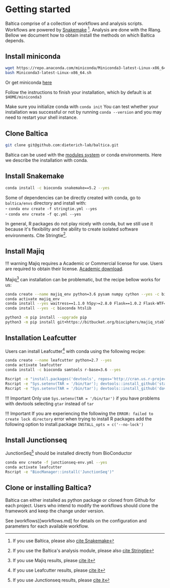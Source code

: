 # Getting started

Baltica comprise of a collection of workflows and analysis scripts. Workflows are powered by [Snakemake](https://snakemake.readthedocs.io/en/stable/) [^1]. Analysis are done with the Rlang. Bellow we document how to obtain install the methods on which Baltica depends.    

## Install miniconda

```bash
wget https://repo.anaconda.com/miniconda/Miniconda3-latest-Linux-x86_64.sh
bash Miniconda3-latest-Linux-x86_64.sh
```  

Or get miniconda [here](https://docs.conda.io/en/latest/miniconda.html) 

Follow the instructions to finish your installation, which by default is at `$HOME/miniconda3`

Make sure you initialize conda with `conda init`
You can test whether your installation was successful or not by running `conda --version` and you may need to restart 
your shell instance. 

## Clone Baltica

```bash
git clone git@github.com:dieterich-lab/baltica.git
```

Baltica can be used with the [modules system](https://modules.readthedocs.io/en/latest/index.html) or conda environments. Here we describe the installation with conda. 

## Install Snakemake 
```bash
conda install -c bioconda snakemake==5.2 --yes
```

Some of dependencies can be directly created with conda, go to `baltica/envs` directory and install with:  
    - `conda env create -f stringtie.yml --yes`  
    - `conda env create -f qc.yml --yes`  

In general, R packages do not play nicely with conda, but we still use it because it's flexibility and the ability to 
create isolated software environments.
Cite Stringtie[^5].
<!-- TODO cite rseqc fastqc and multiqcgit clone https://github.com/comwes/mkpdfs-design-sample -->


## Install Majiq 

!!! warning
    Majiq requires a Academic or Commercial license for use. Users are required to obtain their license. [Academic download](https://majiq.biociphers.org/app_download/).

Majiq[^2] can installation can be problematic, but the recipe bellow works for us:

```bash
conda create --name majiq_env python=3.6 pysam numpy cython --yes -c bioconda
conda activate majiq_env
conda install --yes waitress==1.1.0 h5py>=2.8.0 Flask==1.0.2 Flask-WTF==0.14.2 GitPython>=2.1.11 gunicorn==19.9.0 psutil>=5.4.8 h5py>=2.8.0 scipy>=1.1.0
conda install --yes -c bioconda htslib 

python3 -m pip install --upgrade pip
python3 -m pip install git+https://bitbucket.org/biociphers/majiq_stable.git#egg=majiq
```

## Installation Leafcutter

Users can install Leafcutter[^3] with conda using the following recipe: 

```bash
conda create --name leafcutter python=2.7 --yes
conda activate leafcutter
conda install -c bioconda samtools r-base=3.6 --yes

Rscript -e "install.packages('devtools', repos='http://cran.us.r-project.org', dependencies=TRUE)"
Rscript -e "Sys.setenv(TAR = '/bin/tar'); devtools::install_github('stan-dev/rstantools')"
Rscript -e "Sys.setenv(TAR = '/bin/tar'); devtools::install_github('davidaknowles/leafcutter/leafcutter')"
```
<!-- R CMD INSTALL --no-lock <pkg> -->

!!! Important
    Only use `Sys.setenv(TAR = '/bin/tar')` if you have problems with devtools selecting `gtar` instead of `tar`


!!! Important
    If you are experiencing the following the `ERROR: failed to create lock directory` error when trying to install R packages add the following option to install.package `INSTALL_opts = c('--no-lock')`

## Install Junctionseq

JunctionSeq[^4] should be installed directly from BioConductor

```bash
conda env create -f junctionseq-env.yml --yes
conda activate leafcutter
Rscript -e "BiocManager::install('JunctionSeq')"
```

## Clone or installing Baltica?
Baltica can either installed as python package or cloned from Github for each project.
Users who intend to modify the workflows should clone the framework and keep the change under version.

See (workflows)[workflows.md] for details on the configuration and parameters for each available workflow.


[^1]: If you use Baltica, please also [cite Snakemake](https://bioinformatics.oxfordjournals.org/content/28/19/2520)
[^2]: If you use Majiq results, please [cite it]( https://elifesciences.org/articles/11752)
[^3]: If you use Leafcutter results, please [cite it](https://www.nature.com/articles/s41588-017-0004-9)
[^4]: If you use Junctionseq results, please [cite it](http://nar.oxfordjournals.org/content/early/2016/06/07/nar.gkw501.full)
[^5]: If you use the Baltica's analysis module, please also [cite Stringtie](http://www.nature.com/nbt/journal/vaop/ncurrent/full/nbt.3122.html)
